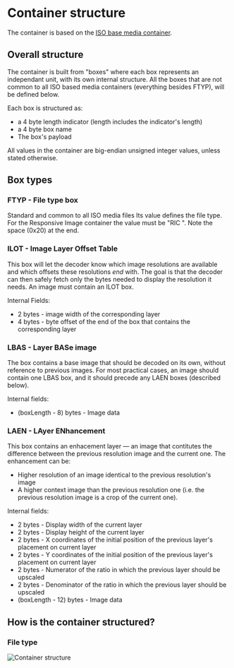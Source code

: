 # Container structure

The container is based on the [ISO base media container](http://en.wikipedia.org/wiki/ISO_base_media_file_format).

## Overall structure
The container is built from "boxes" where each box represents an independant unit, with its own internal structure. All the boxes that are not common to all ISO based media containers (everything besides FTYP), will be defined below.

Each box is structured as:
* a 4 byte length indicator (length includes the indicator's length)
* a 4 byte box name
* The box's payload

All values in the container are big-endian unsigned integer values, unless stated otherwise.

## Box types

### FTYP - File type box 
Standard and common to all ISO media files
Its value defines the file type. For the Responsive Image container the
value must be "RIC ". Note the space (0x20) at the end.

### ILOT - Image Layer Offset Table

This box will let the decoder know which image resolutions are available
and which offsets these resolutions *end* with.
The goal is that the decoder can then safely fetch only the bytes needed
to display the resolution it needs.
An image must contain an ILOT box.

Internal Fields:
* 2 bytes - image width of the corresponding layer
* 4 bytes - byte offset of the end of the box that contains the corresponding layer

### LBAS - Layer BASe image

The box contains a base image that should be decoded on its own, without reference to previous images.
For most practical cases, an image should contain one LBAS box, and it
should precede any LAEN boxes (described below).

Internal fields:
* (boxLength - 8) bytes - Image data

### LAEN - LAyer ENhancement
This box contains an enhacement layer &mdash; an image that contitutes
the difference between the previous resolution image and the current
one.
The enhancement can be:
* Higher resolution of an image identical to the previous resolution's
image
* A higher context image than the previous resolution one (i.e. the
previous resolution image is a crop of the current one). 

Internal fields:
* 2 bytes - Display width of the current layer
* 2 bytes - Display height of the current layer
* 2 bytes - X coordinates of the initial position of the previous layer's placement on current layer
* 2 bytes - Y coordinates of the initial position of the previous layer's placement on current layer
* 2 bytes - Numerator of the ratio in which the previous layer should be upscaled
* 2 bytes - Denominator of the ratio in which the previous layer should be upscaled
* (boxLength - 12) bytes - Image data

## How is the container structured?

### File type 
![Container
structure](https://raw.github.com/yoavweiss/Responsive-Image-Container/master/container_structure.png)
